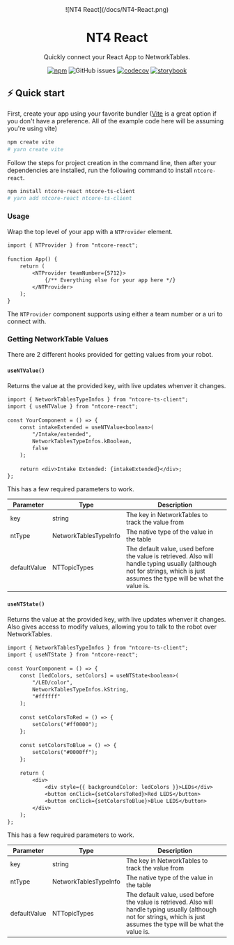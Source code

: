 <center>![NT4 React](/docs/NT4-React.png)</center>

<center>
<h1>NT4 React</h1>

Quickly connect your React App to NetworkTables.

[![npm](https://img.shields.io/npm/dy/ntcore-react)](https://www.npmjs.com/package/ntcore-react)
![GitHub issues](https://img.shields.io/github/issues-raw/CrispyBacon1999/ntcore-react)
[![codecov](https://codecov.io/github/CrispyBacon1999/ntcore-react/branch/main/graph/badge.svg?token=9GXJJD9SJ5)](https://codecov.io/github/CrispyBacon1999/ntcore-react)
[![storybook](https://raw.githubusercontent.com/storybooks/brand/master/badge/badge-storybook.svg)](https://main--646502616dfaa0514ada7a02.chromatic.com)

</center>

## ⚡️ Quick start

First, create your app using your favorite bundler ([Vite](https://vitejs.dev/) is a great option if you don't have a preference. All of the example code here will be assuming you're using vite)

```bash
npm create vite
# yarn create vite
```

Follow the steps for project creation in the command line, then after your dependencies are installed, run the following command to install `ntcore-react`.

```bash
npm install ntcore-react ntcore-ts-client
# yarn add ntcore-react ntcore-ts-client
```

### Usage

Wrap the top level of your app with a `NTProvider` element.

```tsx
import { NTProvider } from "ntcore-react";

function App() {
    return (
        <NTProvider teamNumber={5712}>
            {/** Everything else for your app here */}
        </NTProvider>
    );
}
```

The `NTProvider` component supports using either a team number or a uri to connect with.

### Getting NetworkTable Values

There are 2 different hooks provided for getting values from your robot.

#### `useNTValue()`

Returns the value at the provided key, with live updates whenver it changes.

```tsx
import { NetworkTablesTypeInfos } from "ntcore-ts-client";
import { useNTValue } from "ntcore-react";

const YourComponent = () => {
    const intakeExtended = useNTValue<boolean>(
        "/Intake/extended",
        NetworkTablesTypeInfos.kBoolean,
        false
    );

    return <div>Intake Extended: {intakeExtended}</div>;
};
```

This has a few required parameters to work.

| Parameter    | Type                  | Description                                                                                                                                                                 |
| ------------ | --------------------- | --------------------------------------------------------------------------------------------------------------------------------------------------------------------------- |
| key          | string                | The key in NetworkTables to track the value from                                                                                                                            |
| ntType       | NetworkTablesTypeInfo | The native type of the value in the table                                                                                                                                   |
| defaultValue | NTTopicTypes          | The default value, used before the value is retrieved. Also will handle typing usually (although not for strings, which is just assumes the type will be what the value is. |

#### `useNTState()`

Returns the value at the provided key, with live updates whenver it changes.
Also gives access to modify values, allowing you to talk to the robot over NetworkTables.

```tsx
import { NetworkTablesTypeInfos } from "ntcore-ts-client";
import { useNTState } from "ntcore-react";

const YourComponent = () => {
    const [ledColors, setColors] = useNTState<boolean>(
        "/LED/color",
        NetworkTablesTypeInfos.kString,
        "#ffffff"
    );

    const setColorsToRed = () => {
        setColors("#ff0000");
    };

    const setColorsToBlue = () => {
        setColors("#0000ff");
    };

    return (
        <div>
            <div style={{ backgroundColor: ledColors }}>LEDs</div>
            <button onClick={setColorsToRed}>Red LEDS</button>
            <button onClick={setColorsToBlue}>Blue LEDS</button>
        </div>
    );
};
```

This has a few required parameters to work.

| Parameter    | Type                  | Description                                                                                                                                                                 |
| ------------ | --------------------- | --------------------------------------------------------------------------------------------------------------------------------------------------------------------------- |
| key          | string                | The key in NetworkTables to track the value from                                                                                                                            |
| ntType       | NetworkTablesTypeInfo | The native type of the value in the table                                                                                                                                   |
| defaultValue | NTTopicTypes          | The default value, used before the value is retrieved. Also will handle typing usually (although not for strings, which is just assumes the type will be what the value is. |
